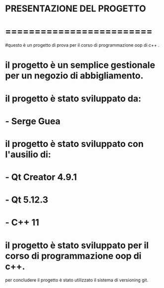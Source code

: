 # PRESENTAZIONE DEL PROGETTO
# =========================

#questo è un progetto di prova per il corso di programmazione oop di c++ .

# il progetto è un semplice gestionale per un negozio di abbigliamento.

# il progetto è stato sviluppato da: 
# - Serge Guea 

# il progetto è stato sviluppato con l'ausilio di:
# - Qt Creator 4.9.1
# - Qt 5.12.3
# - C++ 11

# il progetto è stato sviluppato per il corso di programmazione oop di c++.


per concludere il progetto è stato utilizzato il sistema di versioning git.
